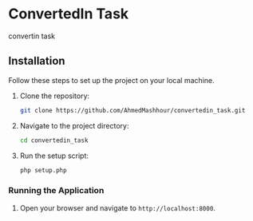 # ConvertedIn Task

convertin task 

## Installation

Follow these steps to set up the project on your local machine.

1. Clone the repository:

    ```sh
    git clone https://github.com/AhmedMashhour/convertedin_task.git
    ```

2. Navigate to the project directory:

    ```sh
    cd convertedin_task
    ```

3. Run the setup script:

    ```sh
    php setup.php
    ```


### Running the Application

1. Open your browser and navigate to `http://localhost:8000`.
